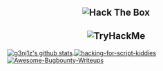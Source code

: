 <h2 align="center"><img src="http://www.hackthebox.eu/badge/image/155658" alt="Hack The Box"></h2>
<h2 align="center"><img src="ttps://tryhackme.com/badge/18663" alt="TryHackMe"></h2>


<a href="https://github.com/g3nj1z/g3nj1z">
  <img align="center" src="https://github-readme-stats.vercel.app/api?username=g3nj1z&show_icons=true&theme=tokyonight" alt="g3nj1z's github stats" />

<a href="https://github.com/g3nj1z/hacking-for-script-kiddies">
  <img align="center" src="https://github-readme-stats.vercel.app/api/pin/?username=g3nj1z&repo=hacking-for-script-kiddies&show_icons=true&theme=tokyonight" alt="hacking-for-script-kiddies" /a>

<a href="https://github.com/g3nj1z/Awesome-Bugbounty-Writeups">
  <img align="center" src="https://github-readme-stats.vercel.app/api/pin/?username=g3nj1z&repo=Awesome-Bugbounty-Writeups&show_icons=true&theme=tokyonight" alt="Awesome-Bugbounty-Writeups" /a>



